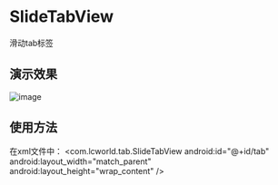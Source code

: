 SlideTabView
===================================  
滑动tab标签

演示效果
-----------------------------------
![image](https://github.com/dongxiaoshuai/SlideTabView/blob/master/app/src/main/res/drawable/GIF.gif)   

使用方法
-----------------------------------
在xml文件中：
   <com.lcworld.tab.SlideTabView
        android:id="@+id/tab"
        android:layout_width="match_parent"
        android:layout_height="wrap_content" />
